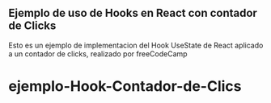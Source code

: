 ## Ejemplo de uso de Hooks en React con contador de Clicks

Esto es un ejemplo de implementacion del Hook UseState de React aplicado a un contador de clicks, realizado por freeCodeCamp
# ejemplo-Hook-Contador-de-Clics
